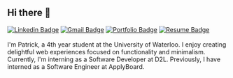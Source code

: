 ## Hi there 👋
[![Linkedin Badge](https://img.shields.io/badge/-LinkedIn-blue?style=flat-rectangle&logo=Linkedin&logoColor=white&link=https://www.linkedin.com/in/patrick-du3/)](https://www.linkedin.com/in/patrick-du3/)
[![Gmail Badge](https://img.shields.io/badge/-Gmail-c14438?style=flat-rectangle&logo=Gmail&logoColor=white&link=mailto:patrickduu@gmail.com)](mailto:patrickduu@gmail.com)
[![Portfolio Badge](https://img.shields.io/badge/-Portfolio-A29BFE?style=flat-rectangle&link=https:patrickdu.com)](https://patrickdu.com)
[![Resume Badge](https://img.shields.io/badge/-Resume-B2BEC3?style=flat-rectangle&link=https://patrickdu.com/static/media/Resume.8bda50f2.pdf)](https://patrickdu.com/static/media/Resume.8bda50f2.pdf)
<br/>
<br/>
I'm Patrick, a 4th year student at the University of Waterloo. I enjoy creating delightful web experiences focused on functionality and minimalism. Currently, I'm interning as a Software Developer at D2L. Previously, I have interned as a Software Engineer at ApplyBoard.
<br/>
